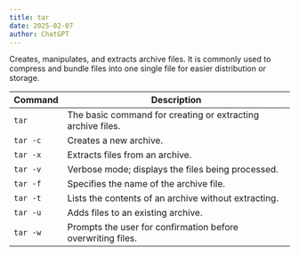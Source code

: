 ```yaml
---
title: tar
date: 2025-02-07
author: ChatGPT
---
```


Creates, manipulates, and extracts archive files. It is commonly used to compress and bundle files into one single file for easier distribution or storage.

| Command  | Description                                                 |
|----------|-------------------------------------------------------------|
| `tar`    | The basic command for creating or extracting archive files. |
| `tar -c` | Creates a new archive.                                      |
| `tar -x` | Extracts files from an archive.                             |
| `tar -v` | Verbose mode; displays the files being processed.           |
| `tar -f` | Specifies the name of the archive file.                     |
| `tar -t` | Lists the contents of an archive without extracting.        |
| `tar -u` | Adds files to an existing archive.                          |
| `tar -w` | Prompts the user for confirmation before overwriting files. |
